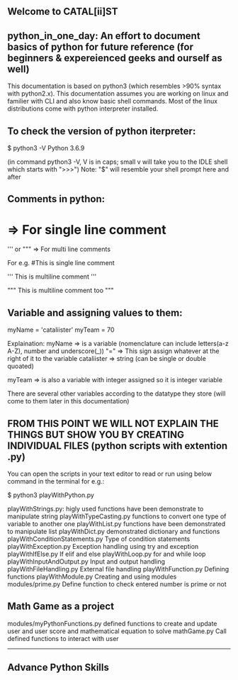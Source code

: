 Welcome to CATAL[ii]ST
----------------------

python_in_one_day: An effort to document basics of python for future reference (for beginners & expereienced geeks and ourself as well)
-----------------
This documentation is based on python3 (which resembles >90% syntax with python2.x). This documentation assumes you are working on linux and familier with CLI and also know basic shell commands. Most of the linux distributions come with python interpreter installed.  

To check the version of python iterpreter:
-----------------------------------------
 $ python3 -V 
Python 3.6.9

(in command python3 -V, V is in caps; small v will take you to the IDLE shell which starts with ">>>")
Note: "$" will resemble your shell prompt here and after


Comments in python:
-------------------
# =>            For single line comment
''' or """ =>   For multi line comments

For e.g. 
#This is single line comment

'''
This is
multiline
comment
'''

"""
This is
multiline
comment
too
"""


Variable and assigning values to them:
-------------------------------------
myName = 'cataliister'
myTeam = 70

Explaination:
myName => is a variable (nomenclature can include letters(a-z A-Z), number and underscore(_))
"=" => This sign assign whatever at the right of it to the variable
cataliister => string (can be single or double quoated)

myTeam => is also a variable with integer assigned so it is integer variable

There are several other variables according to the datatype they store (will come to them later in this documentation)


FROM THIS POINT WE WILL NOT EXPLAIN THE THINGS BUT SHOW YOU BY CREATING INDIVIDUAL FILES (python scripts with extention .py)
----------------------------------------------------------------------------------------------------------------------------
You can open the scripts in your text editor to read or run using below command in the terminal for e.g.:

$ python3 playWithPython.py


playWithStrings.py:             higly used functions have been demonstrate to manipulate string
playWithTypeCasting.py          functions to convert one type of variable to another one
playWithList.py                 functions have been demonstrated to manipulate list
playWithDict.py                 demonstrated dictionary and functions 
playWithConditionStatements.py  Type of condition statements
playWithException.py            Exception handling using try and exception
playWithIfElse.py               If elif and else 
playWithLoop.py                 for and while loop
playWithInputAndOutput.py       Input and output handling
playWithFileHandling.py         External file handling
playWithFunction.py             Defining functions
playWithModule.py               Creating and using modules
modules/prime.py                Define function to check entered number is prime or not

Math Game as a project
----------------------
modules/myPythonFunctions.py    defined functions to create and update user and  user
                                score and mathematical equation to solve 
mathGame.py                     Call defined functions to interact with user



*********************
Advance Python Skills
---------------------






